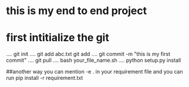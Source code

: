 # this is my end to end project
# first intitialize the git
....
git init
....
git add abc.txt
git add
....
git commit -m "this is my first commit"
....
git pull
....
bash your_file_name.sh
....
python setup.py install

##another way you can mention -e . in your requirement file and you can run
pip install -r requirement.txt